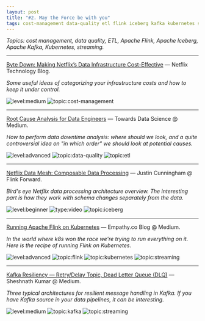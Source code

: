 ```yaml
---
layout: post
title: "#2. May the Force be with you"
tags: cost-management data-quality etl flink iceberg kafka kubernetes streaming
---
```


*Topics: cost management, data quality, ETL, Apache Flink,  Apache Iceberg, Apache Kafka, Kubernetes, streaming.*

<!--cut-->

---

[Byte Down: Making Netflix’s Data Infrastructure Cost-Effective](https://netflixtechblog.com/byte-down-making-netflixs-data-infrastructure-cost-effective-fee7b3235032) — Netflix Technology Blog.

*Some useful ideas of categorizing your infrastructure costs and how to keep it under control.*

![level:medium] ![topic:cost-management]

---

[Root Cause Analysis for Data Engineers](https://towardsdatascience.com/root-cause-analysis-for-data-engineers-782c02351697) — Towards Data Science @ Medium.

*How to perform data downtime analysis: where should we look, and a quite controversial idea on "in which order" we should look at potential causes.*

![level:advanced] ![topic:data-quality] ![topic:etl]

---

[Netflix Data Mesh: Composable Data Processing](https://youtu.be/TO_IiN06jJ4) — Justin Cunningham @ Flink Forward.

*Bird's eye Netflix data processing architecture overview. The interesting part is how they work with schema changes separately from the data.*

![level:beginner] ![type:video] ![topic:iceberg]

---

[Running Apache Flink on Kubernetes](https://medium.com/empathyco/running-apache-flink-on-kubernetes-10815a26559e) — Empathy.co Blog @ Medium.

*In the world where k8s won the race we're trying to run everything on it. Here is the recipe of running Flink on Kubernetes.*

![level:advanced] ![topic:flink] ![topic:kubernetes] ![topic:streaming]

---

[Kafka Resiliency — Retry/Delay Topic, Dead Letter Queue (DLQ)](https://medium.com/@shesh.soft/kafka-resiliency-retry-delay-topic-dead-letter-queue-dlq-fa2434688d22) — Sheshnath Kumar @ Medium.

*Three typical architectures for resilient message handling in Kafka. If you have Kafka source in your data pipelines, it can be interesting.*

![level:medium] ![topic:kafka] ![topic:streaming]

<!--tags-->

[level:beginner]: https://img.shields.io/badge/level-beginner-blue "level:beginner"
[level:medium]: https://img.shields.io/badge/level-medium-blue "level:medium"
[level:advanced]: https://img.shields.io/badge/level-advanced-blue "level:advanced"

[type:video]: https://img.shields.io/badge/type-video-c21bc6

[topic:cost-management]: https://img.shields.io/badge/topic-cost--management-5ac955
[topic:data-quality]: https://img.shields.io/badge/topic-data--quality-d0e708
[topic:etl]: https://img.shields.io/badge/topic-etl-96db0e
[topic:iceberg]: https://img.shields.io/badge/topic-iceberg-7234c5
[topic:flink]: https://img.shields.io/badge/topic-flink-714a49
[topic:kafka]: https://img.shields.io/badge/topic-kafka-cb9eb8 "topic:kafka"
[topic:kubernetes]: https://img.shields.io/badge/topic-kubernetes-a587ea
[topic:streaming]: https://img.shields.io/badge/topic-streaming-f15a02
